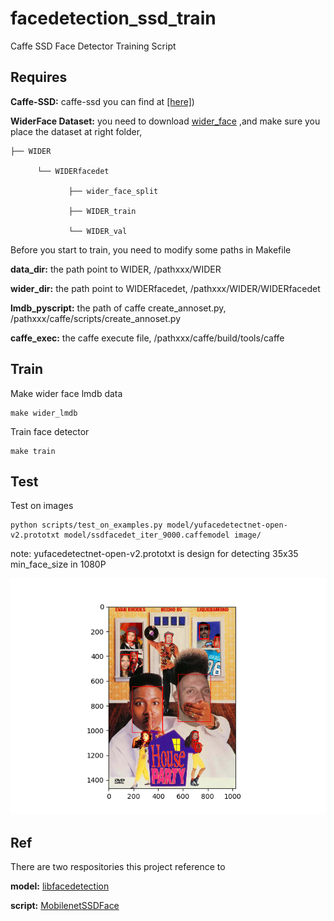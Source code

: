# facedetection_ssd_train
 Caffe SSD Face Detector Training Script

## Requires

 **Caffe-SSD:** caffe-ssd you can find at [[here]](https://github.com/weiliu89/caffe))
 
 **WiderFace Dataset:** you need to download [wider_face](http://mmlab.ie.cuhk.edu.hk/projects/WIDERFace/WiderFace_Results.html) ,and make sure you place the dataset at right folder,
 
 ```
 ├── WIDER
 
       └── WIDERfacedet
       
              ├── wider_face_split
              
              ├── WIDER_train
              
              └── WIDER_val     
 ```
                     
 Before you start to train, you need to modify some paths in Makefile
 
 **data_dir:** the path point to WIDER, /pathxxx/WIDER
 
 **wider_dir:** the path point to WIDERfacedet, /pathxxx/WIDER/WIDERfacedet
 
 **lmdb_pyscript:** the path of caffe create_annoset.py, /pathxxx/caffe/scripts/create_annoset.py
 
 **caffe_exec:** the caffe execute file, /pathxxx/caffe/build/tools/caffe
 
 ## Train
 
 Make wider face lmdb data
 ```
 make wider_lmdb
 ```
 
 Train face detector
 ```
 make train
 ```
 
 ## Test
 
 Test on images 
 
 ```
 python scripts/test_on_examples.py model/yufacedetectnet-open-v2.prototxt model/ssdfacedet_iter_9000.caffemodel image/
 ```
 
 note: yufacedetectnet-open-v2.prototxt is design for detecting 35x35 min_face_size in 1080P 
 
 <p align="center">
    <img src="image/result.png" width="600"\>
 </p>
 
 ## Ref
 
 There are two respositories this project reference to
 
 **model:** [libfacedetection](https://github.com/ShiqiYu/libfacedetection)
 
 **script:** [MobilenetSSDFace](https://github.com/BeloborodovDS/MobilenetSSDFace)
 
 
 
